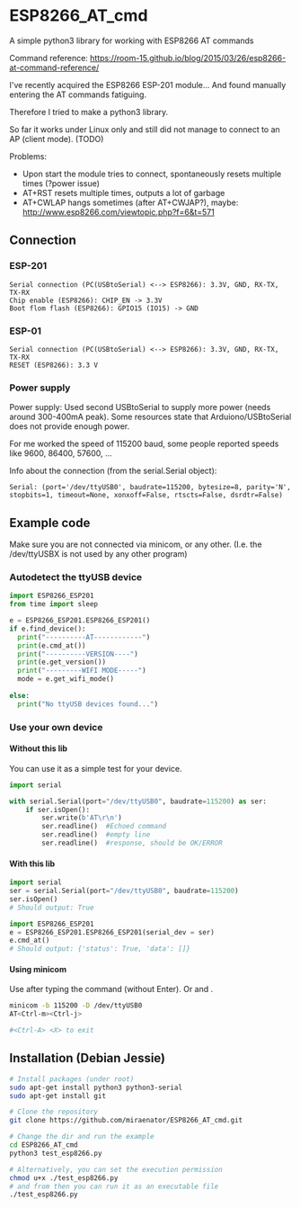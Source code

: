 # ESP8266_AT_cmd
A simple python3 library for working with ESP8266 AT commands

Command reference: https://room-15.github.io/blog/2015/03/26/esp8266-at-command-reference/

I've recently acquired the ESP8266 ESP-201 module...
And found manually entering the AT commands fatiguing.

Therefore I tried to make a python3 library.

So far it works under Linux only and still did not manage to connect to an AP (client mode). (TODO)

Problems:
  * Upon start the module tries to connect, spontaneously resets multiple times (?power issue)
  * AT+RST resets multiple times, outputs a lot of garbage
  * AT+CWLAP hangs sometimes (after AT+CWJAP?), maybe: http://www.esp8266.com/viewtopic.php?f=6&t=571

## Connection
### ESP-201
```
Serial connection (PC(USBtoSerial) <--> ESP8266): 3.3V, GND, RX-TX, TX-RX
Chip enable (ESP8266): CHIP_EN -> 3.3V
Boot flom flash (ESP8266): GPIO15 (IO15) -> GND
```
### ESP-01
```
Serial connection (PC(USBtoSerial) <--> ESP8266): 3.3V, GND, RX-TX, TX-RX
RESET (ESP8266): 3.3 V
```
### Power supply
Power supply: Used second USBtoSerial to supply more power (needs around 300-400mA peak). Some resources state that Arduiono/USBtoSerial does not provide enough power.

For me worked the speed of 115200 baud, some people reported speeds like 9600, 86400, 57600, ...

Info about the connection (from the serial.Serial object):
```
Serial: (port='/dev/ttyUSB0', baudrate=115200, bytesize=8, parity='N', stopbits=1, timeout=None, xonxoff=False, rtscts=False, dsrdtr=False)
```

## Example code
Make sure you are not connected via minicom, or any other. (I.e. the /dev/ttyUSBX is not used by any other program)
### Autodetect the ttyUSB device
```python
import ESP8266_ESP201
from time import sleep

e = ESP8266_ESP201.ESP8266_ESP201()
if e.find_device():
  print("----------AT------------")
  print(e.cmd_at())
  print("----------VERSION----")
  print(e.get_version())
  print("---------WIFI MODE-----")
  mode = e.get_wifi_mode()
  
else: 
  print("No ttyUSB devices found...")
```
### Use your own device
#### Without this lib
You can use it as a simple test for your device.
```python
import serial

with serial.Serial(port="/dev/ttyUSB0", baudrate=115200) as ser:
    if ser.isOpen():
        ser.write(b'AT\r\n')
        ser.readline()  #Echoed command 
        ser.readline()  #empty line
        ser.readline()  #response, should be OK/ERROR
```
#### With this lib
```python
import serial
ser = serial.Serial(port="/dev/ttyUSB0", baudrate=115200)
ser.isOpen()
# Should output: True

import ESP8266_ESP201
e = ESP8266_ESP201.ESP8266_ESP201(serial_dev = ser)
e.cmd_at()
# Should output: {'status': True, 'data': []}
```
#### Using minicom
Use <Ctrl-m><Ctrl-j> after typing the command (without Enter). Or <Enter> and <Ctrl-j>.
```bash
minicom -b 115200 -D /dev/ttyUSB0
AT<Ctrl-m><Ctrl-j>

#<Ctrl-A> <X> to exit
```

## Installation (Debian Jessie)
```bash
# Install packages (under root)
sudo apt-get install python3 python3-serial
sudo apt-get install git

# Clone the repository
git clone https://github.com/miraenator/ESP8266_AT_cmd.git

# Change the dir and run the example
cd ESP8266_AT_cmd
python3 test_esp8266.py

# Alternatively, you can set the execution permission
chmod u+x ./test_esp8266.py
# and from then you can run it as an executable file
./test_esp8266.py
```

